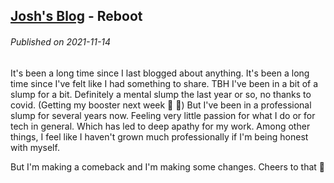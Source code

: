 <!--
post_description: Reboot: New blog, who dis. 
-->
[Josh's Blog](https://github.com/seajoshc) - Reboot
---

###### Published on 2021-11-14

It's been a long time since I last blogged about anything. It's been a long time since I've felt like I had something to share. TBH I've been in a bit of a slump for a bit. Definitely a mental slump the last year or so, no thanks to covid. (Getting my booster next week 🙌 💉) But I've been in a professional slump for several years now. Feeling very little passion for what I do or for tech in general. Which has led to deep apathy for my work. Among other things, I feel like I haven't grown much professionally if I'm being honest with myself.

But I'm making a comeback and I'm making some changes. Cheers to that 🍻

